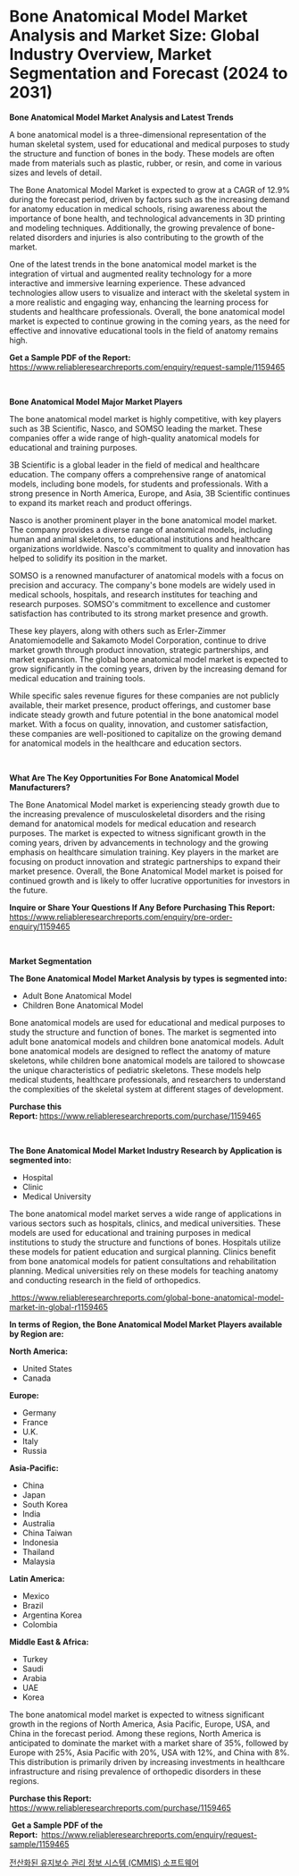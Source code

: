 <p><h1>Bone Anatomical Model Market Analysis and Market Size: Global Industry Overview, Market Segmentation and Forecast (2024 to 2031)</h1></p><p><strong>Bone Anatomical Model Market Analysis and Latest Trends</strong></p>
<p><p>A bone anatomical model is a three-dimensional representation of the human skeletal system, used for educational and medical purposes to study the structure and function of bones in the body. These models are often made from materials such as plastic, rubber, or resin, and come in various sizes and levels of detail.</p><p>The Bone Anatomical Model Market is expected to grow at a CAGR of 12.9% during the forecast period, driven by factors such as the increasing demand for anatomy education in medical schools, rising awareness about the importance of bone health, and technological advancements in 3D printing and modeling techniques. Additionally, the growing prevalence of bone-related disorders and injuries is also contributing to the growth of the market.</p><p>One of the latest trends in the bone anatomical model market is the integration of virtual and augmented reality technology for a more interactive and immersive learning experience. These advanced technologies allow users to visualize and interact with the skeletal system in a more realistic and engaging way, enhancing the learning process for students and healthcare professionals. Overall, the bone anatomical model market is expected to continue growing in the coming years, as the need for effective and innovative educational tools in the field of anatomy remains high.</p></p>
<p><strong>Get a Sample PDF of the Report:&nbsp;</strong> <a href="https://www.reliableresearchreports.com/enquiry/request-sample/1159465">https://www.reliableresearchreports.com/enquiry/request-sample/1159465</a></p>
<p>&nbsp;</p>
<p><strong>Bone Anatomical Model Major Market Players</strong></p>
<p><p>The bone anatomical model market is highly competitive, with key players such as 3B Scientific, Nasco, and SOMSO leading the market. These companies offer a wide range of high-quality anatomical models for educational and training purposes.</p><p>3B Scientific is a global leader in the field of medical and healthcare education. The company offers a comprehensive range of anatomical models, including bone models, for students and professionals. With a strong presence in North America, Europe, and Asia, 3B Scientific continues to expand its market reach and product offerings.</p><p>Nasco is another prominent player in the bone anatomical model market. The company provides a diverse range of anatomical models, including human and animal skeletons, to educational institutions and healthcare organizations worldwide. Nasco's commitment to quality and innovation has helped to solidify its position in the market.</p><p>SOMSO is a renowned manufacturer of anatomical models with a focus on precision and accuracy. The company's bone models are widely used in medical schools, hospitals, and research institutes for teaching and research purposes. SOMSO's commitment to excellence and customer satisfaction has contributed to its strong market presence and growth.</p><p>These key players, along with others such as Erler-Zimmer Anatomiemodelle and Sakamoto Model Corporation, continue to drive market growth through product innovation, strategic partnerships, and market expansion. The global bone anatomical model market is expected to grow significantly in the coming years, driven by the increasing demand for medical education and training tools.</p><p>While specific sales revenue figures for these companies are not publicly available, their market presence, product offerings, and customer base indicate steady growth and future potential in the bone anatomical model market. With a focus on quality, innovation, and customer satisfaction, these companies are well-positioned to capitalize on the growing demand for anatomical models in the healthcare and education sectors.</p></p>
<p>&nbsp;</p>
<p><strong>What Are The Key Opportunities For Bone Anatomical Model Manufacturers?</strong></p>
<p><p>The Bone Anatomical Model market is experiencing steady growth due to the increasing prevalence of musculoskeletal disorders and the rising demand for anatomical models for medical education and research purposes. The market is expected to witness significant growth in the coming years, driven by advancements in technology and the growing emphasis on healthcare simulation training. Key players in the market are focusing on product innovation and strategic partnerships to expand their market presence. Overall, the Bone Anatomical Model market is poised for continued growth and is likely to offer lucrative opportunities for investors in the future.</p></p>
<p><strong>Inquire or Share Your Questions If Any Before Purchasing This Report:</strong> <a href="https://www.reliableresearchreports.com/enquiry/pre-order-enquiry/1159465">https://www.reliableresearchreports.com/enquiry/pre-order-enquiry/1159465</a></p>
<p>&nbsp;</p>
<p><strong>Market Segmentation</strong></p>
<p><strong>The Bone Anatomical Model Market Analysis by types is segmented into:</strong></p>
<p><ul><li>Adult Bone Anatomical Model</li><li>Children Bone Anatomical Model</li></ul></p>
<p><p>Bone anatomical models are used for educational and medical purposes to study the structure and function of bones. The market is segmented into adult bone anatomical models and children bone anatomical models. Adult bone anatomical models are designed to reflect the anatomy of mature skeletons, while children bone anatomical models are tailored to showcase the unique characteristics of pediatric skeletons. These models help medical students, healthcare professionals, and researchers to understand the complexities of the skeletal system at different stages of development.</p></p>
<p><strong>Purchase this Report:&nbsp;</strong><a href="https://www.reliableresearchreports.com/purchase/1159465">https://www.reliableresearchreports.com/purchase/1159465</a></p>
<p>&nbsp;</p>
<p><strong>The Bone Anatomical Model Market Industry Research by Application is segmented into:</strong></p>
<p><ul><li>Hospital</li><li>Clinic</li><li>Medical University</li></ul></p>
<p><p>The bone anatomical model market serves a wide range of applications in various sectors such as hospitals, clinics, and medical universities. These models are used for educational and training purposes in medical institutions to study the structure and functions of bones. Hospitals utilize these models for patient education and surgical planning. Clinics benefit from bone anatomical models for patient consultations and rehabilitation planning. Medical universities rely on these models for teaching anatomy and conducting research in the field of orthopedics.</p></p>
<p><a href="https://www.reliableresearchreports.com/global-bone-anatomical-model-market-in-global-r1159465">&nbsp;https://www.reliableresearchreports.com/global-bone-anatomical-model-market-in-global-r1159465</a></p>
<p><strong>In terms of Region, the Bone Anatomical Model Market Players available by Region are:</strong></p>
<p>
    <p> <strong> North America: </strong>
        <ul>
            <li>United States</li>
            <li>Canada</li>
        </ul>
        </p> 
    <p> <strong> Europe: </strong>
        <ul>
            <li>Germany</li>
            <li>France</li>
            <li>U.K.</li>
            <li>Italy</li>
            <li>Russia</li>
        </ul>
        </p> 
    <p> <strong> Asia-Pacific: </strong>
        <ul>
            <li>China</li>
            <li>Japan</li>
            <li>South Korea</li>
            <li>India</li>
            <li>Australia</li>
            <li>China Taiwan</li>
            <li>Indonesia</li>
            <li>Thailand</li>
            <li>Malaysia</li>
        </ul>
        </p> 
    <p> <strong> Latin America: </strong>
        <ul>
            <li>Mexico</li>
            <li>Brazil</li>
            <li>Argentina Korea</li>
            <li>Colombia</li>
        </ul>
        </p> 
    <p> <strong> Middle East & Africa: </strong>
        <ul>
            <li>Turkey</li>
            <li>Saudi</li>
            <li>Arabia</li>
            <li>UAE</li>
            <li>Korea</li>
        </ul>
    </p>
    </p>
<p><p>The bone anatomical model market is expected to witness significant growth in the regions of North America, Asia Pacific, Europe, USA, and China in the forecast period. Among these regions, North America is anticipated to dominate the market with a market share of 35%, followed by Europe with 25%, Asia Pacific with 20%, USA with 12%, and China with 8%. This distribution is primarily driven by increasing investments in healthcare infrastructure and rising prevalence of orthopedic disorders in these regions.</p></p>
<p><strong>Purchase this Report: </strong><a href="https://www.reliableresearchreports.com/purchase/1159465">https://www.reliableresearchreports.com/purchase/1159465</a></p>
<p>&nbsp;<strong>Get a Sample PDF of the Report:&nbsp;&nbsp;</strong><a href="https://www.reliableresearchreports.com/enquiry/request-sample/1159465">https://www.reliableresearchreports.com/enquiry/request-sample/1159465</a></p>
<p><strong></strong></p>
<p><p><a href="https://github.com/lzrvbyqzftro57/Market-Research-Report-List-2/blob/main/457576881199.md">전산화된 유지보수 관리 정보 시스템 (CMMIS) 소프트웨어</a></p></p>